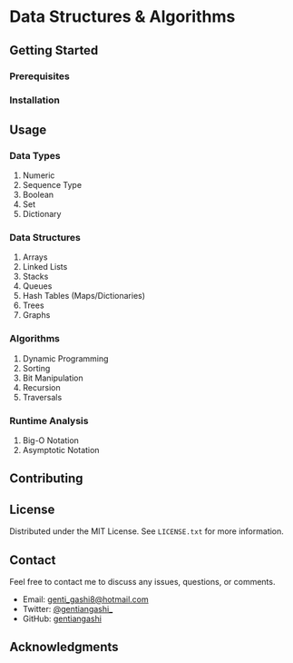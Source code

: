 # Data Structures & Algorithms

## Getting Started

### Prerequisites

### Installation

## Usage

### Data Types
1. Numeric
2. Sequence Type
3. Boolean
4. Set
5. Dictionary

### Data Structures
1. Arrays
2. Linked Lists
3. Stacks
4. Queues
5. Hash Tables (Maps/Dictionaries)
6. Trees
7. Graphs

### Algorithms
1. Dynamic Programming
2. Sorting
3. Bit Manipulation
4. Recursion
5. Traversals

### Runtime Analysis
1. Big-O Notation
2. Asymptotic Notation

<!-- CONTRIBUTING -->
## Contributing

<!-- LICENSE -->
## License

Distributed under the MIT License. See `LICENSE.txt` for more information.


<!-- CONTACT -->
## Contact

Feel free to contact me to discuss any issues, questions, or comments.

* Email: [genti_gashi8@hotmail.com](mailto:genti_gashi8@hotmail.com)
* Twitter: [@gentiangashi_](https://twitter.com/gentiangashi_)
* GitHub: [gentiangashi](https://github.com/gentiangashi)

<!-- ACKNOWLEDGMENTS -->
## Acknowledgments
